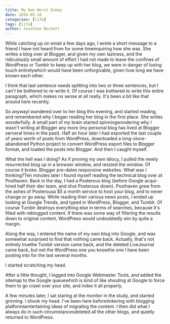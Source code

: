 ```yaml
---
title: My Own Worst Enemy
date: 2016-05-10
categories: [life]
tags: [life]
author: Jonathan Beckett
---
```


While catching up on email a few days ago, I wrote a short message to a friend I have not heard from for some timeinquiring how she was. She writes a blog over at Blogger, and given my own laziness, and the ridiculously small amount of effort I had not made to leave the confines of WordPress or Tumblr to keep up with her blog, we were in danger of losing touch entirelywhich would have been unforgivable, given how long we have known each other.

I think that last sentence needs splitting into two or three sentences, but I can't be bothered to re-write it. Of course I was bothered to write this entire paragraph, which makes no sense at all really. It's been a bit like that around here recently.

So anywayI wandered over to her blog this evening, and started reading, and remembered why I began reading her blog in the first place. She writes wonderfully. A small part of my brain started spinningwondering why I wasn't writing at Blogger any more (my personal blog has lived at Blogger serveral times in the past). Half an hour later I had exported the last couple of years worth of posts from WordPress, downloaded a long-since-abandoned Python project to convert WordPress export files to Blogger format, and loaded the posts into Blogger. And then I caught myself.

What the hell was I doing? As if proving my own idiocy, I pulled the newly resurrected blog up in a browser window, and resized the window. Of course it broke. Blogger pre-dates responsive websites. What was I thinking?Ten minutes later I found myself reading the technical blog over at Posthaven. Back in the day, I had a Posterous blog (before Google acqui-hired half their dev team, and shut Posterous down). Posthaven grew from the ashes of Posterousa $5 a month service to host your blog, and to never change or go away. While reading their various news posts, I ended up looking at Google Trends, and typed in WordPress, Blogger, and Tumblr. Of course Tumblr destroys everything else in terms of searches, because it's filled with reblogged content. If there was some way of filtering the results down to original content, WordPress would undoubtedly win by quite a margin.

Along the way, I entered the name of my own blog into Google, and was somewhat surprised to find that nothing came back. Actually, that's not entirely truethe Tumblr version came back, and the deleted LiveJournal came back, but not the WordPress one you knowthe one I have been posting into for the last several months.

I started scratching my head.

After a little thought, I logged into Google Webmaster Tools, and added the sitemap to the Google queuewhich is kind of like shouting at Google to force them to go crawl over your site, and index it all properly.

A few minutes later, I sat staring at the monitor in the study, and started grinning. I shook my head. I've been here beforetinkering with blogging platformsentertaining ideas of migrating the content. I then did what I always do in such circumstancesdeleted all the other blogs, and quietly returned to WordPress.